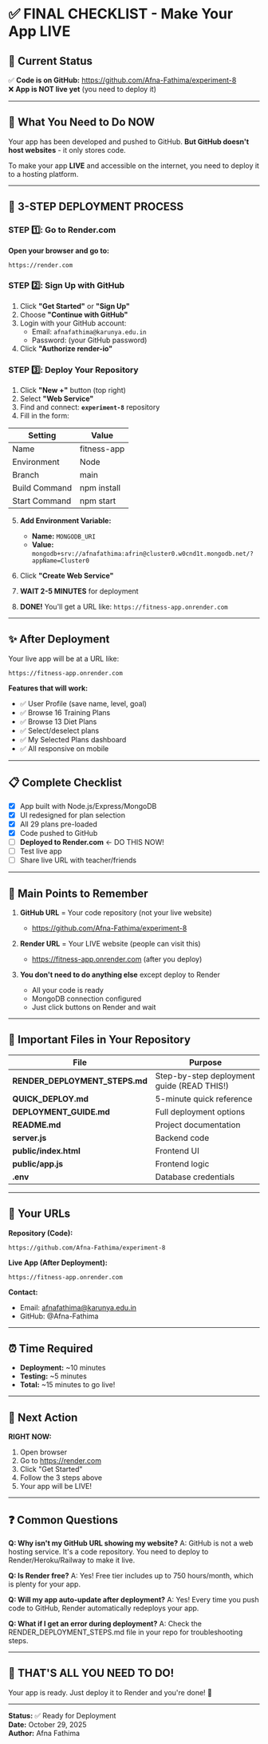 # ✅ FINAL CHECKLIST - Make Your App LIVE

## 📌 Current Status

✅ **Code is on GitHub:** https://github.com/Afna-Fathima/experiment-8  
❌ **App is NOT live yet** (you need to deploy it)

---

## 🎯 What You Need to Do NOW

Your app has been developed and pushed to GitHub. **But GitHub doesn't host websites** - it only stores code.

To make your app **LIVE** and accessible on the internet, you need to deploy it to a hosting platform.

---

## 🚀 3-STEP DEPLOYMENT PROCESS

### STEP 1️⃣: Go to Render.com

**Open your browser and go to:**
```
https://render.com
```

### STEP 2️⃣: Sign Up with GitHub

1. Click **"Get Started"** or **"Sign Up"**
2. Choose **"Continue with GitHub"**
3. Login with your GitHub account:
   - Email: `afnafathima@karunya.edu.in`
   - Password: (your GitHub password)
4. Click **"Authorize render-io"**

### STEP 3️⃣: Deploy Your Repository

1. Click **"New +"** button (top right)
2. Select **"Web Service"**
3. Find and connect: **`experiment-8`** repository
4. Fill in the form:

| Setting | Value |
|---------|-------|
| Name | fitness-app |
| Environment | Node |
| Branch | main |
| Build Command | npm install |
| Start Command | npm start |

5. **Add Environment Variable:**
   - **Name:** `MONGODB_URI`
   - **Value:** `mongodb+srv://afnafathima:afrin@cluster0.w0cnd1t.mongodb.net/?appName=Cluster0`

6. Click **"Create Web Service"**

7. **WAIT 2-5 MINUTES** for deployment

8. **DONE!** You'll get a URL like: `https://fitness-app.onrender.com`

---

## ✨ After Deployment

Your live app will be at a URL like:
```
https://fitness-app.onrender.com
```

**Features that will work:**
- ✅ User Profile (save name, level, goal)
- ✅ Browse 16 Training Plans
- ✅ Browse 13 Diet Plans
- ✅ Select/deselect plans
- ✅ My Selected Plans dashboard
- ✅ All responsive on mobile

---

## 📋 Complete Checklist

- [x] App built with Node.js/Express/MongoDB
- [x] UI redesigned for plan selection
- [x] All 29 plans pre-loaded
- [x] Code pushed to GitHub
- [ ] **Deployed to Render.com** ← DO THIS NOW!
- [ ] Test live app
- [ ] Share live URL with teacher/friends

---

## 🎯 Main Points to Remember

1. **GitHub URL** = Your code repository (not your live website)
   - https://github.com/Afna-Fathima/experiment-8

2. **Render URL** = Your LIVE website (people can visit this)
   - https://fitness-app.onrender.com (after you deploy)

3. **You don't need to do anything else** except deploy to Render
   - All your code is ready
   - MongoDB connection configured
   - Just click buttons on Render and wait

---

## 📁 Important Files in Your Repository

| File | Purpose |
|------|---------|
| **RENDER_DEPLOYMENT_STEPS.md** | Step-by-step deployment guide (READ THIS!) |
| **QUICK_DEPLOY.md** | 5-minute quick reference |
| **DEPLOYMENT_GUIDE.md** | Full deployment options |
| **README.md** | Project documentation |
| **server.js** | Backend code |
| **public/index.html** | Frontend UI |
| **public/app.js** | Frontend logic |
| **.env** | Database credentials |

---

## 🔗 Your URLs

**Repository (Code):**
```
https://github.com/Afna-Fathima/experiment-8
```

**Live App (After Deployment):**
```
https://fitness-app.onrender.com
```

**Contact:**
- Email: afnafathima@karunya.edu.in
- GitHub: @Afna-Fathima

---

## ⏰ Time Required

- **Deployment:** ~10 minutes
- **Testing:** ~5 minutes
- **Total:** ~15 minutes to go live!

---

## 🚀 Next Action

**RIGHT NOW:**
1. Open browser
2. Go to https://render.com
3. Click "Get Started"
4. Follow the 3 steps above
5. Your app will be LIVE!

---

## ❓ Common Questions

**Q: Why isn't my GitHub URL showing my website?**
A: GitHub is not a web hosting service. It's a code repository. You need to deploy to Render/Heroku/Railway to make it live.

**Q: Is Render free?**
A: Yes! Free tier includes up to 750 hours/month, which is plenty for your app.

**Q: Will my app auto-update after deployment?**
A: Yes! Every time you push code to GitHub, Render automatically redeploys your app.

**Q: What if I get an error during deployment?**
A: Check the RENDER_DEPLOYMENT_STEPS.md file in your repo for troubleshooting steps.

---

## 🎉 THAT'S ALL YOU NEED TO DO!

Your app is ready. Just deploy it to Render and you're done! 🚀

---

**Status:** ✅ Ready for Deployment  
**Date:** October 29, 2025  
**Author:** Afna Fathima
